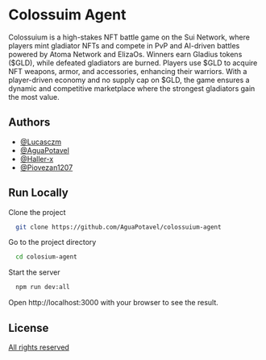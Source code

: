 
# Colossuim Agent

Colossuium is a high-stakes NFT battle game on the Sui Network, where players mint gladiator NFTs and compete in PvP and AI-driven battles powered by Atoma Network and ElizaOs. Winners earn Gladius tokens ($GLD), while defeated gladiators are burned. Players use $GLD to acquire NFT weapons, armor, and accessories, enhancing their warriors. With a player-driven economy and no supply cap on $GLD, the game ensures a dynamic and competitive marketplace where the strongest gladiators gain the most value.
## Authors

- [@Lucasczm](https://github.com/Lucasczm)
- [@AguaPotavel](https://github.com/AguaPotavel)
- [@Haller-x](https://github.com/Haller-x)
- [@Piovezan1207](https://github.com/Piovezan1207)



## Run Locally

Clone the project

```bash
  git clone https://github.com/AguaPotavel/colossuium-agent
```

Go to the project directory

```bash
  cd colosium-agent
```

Start the server

```bash
  npm run dev:all 
```

Open http://localhost:3000 with your browser to see the result.


## License

[All rights reserved](LICENSE)

